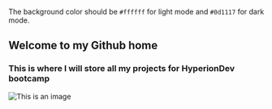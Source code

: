 The background color should be `#ffffff` for light mode and `#0d1117` for dark mode.

## Welcome to my Github home
### This is where I will store all my projects for HyperionDev bootcamp

![This is an image](https://www.user.works/subfound/img/furniture/mugshot@1x.png)

<!--
**Hippunk123/Hippunk123** is a ✨ _special_ ✨ repository because its `README.md` (this file) appears on your GitHub profile.



Here are some ideas to get you started:

- 🔭 I’m currently working on ...
- 🌱 I’m currently learning ...
- 👯 I’m looking to collaborate on ...
- 🤔 I’m looking for help with ...
- 💬 Ask me about ...
- 📫 How to reach me: ...
- 😄 Pronouns: ...
- ⚡ Fun fact: ...
-->
